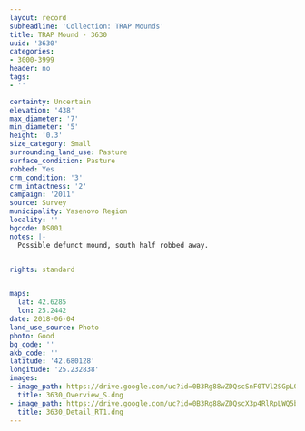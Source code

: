 ```yaml
---
layout: record
subheadline: 'Collection: TRAP Mounds'
title: TRAP Mound - 3630
uuid: '3630'
categories:
- 3000-3999
header: no
tags:
- ''

certainty: Uncertain
elevation: '438'
max_diameter: '7'
min_diameter: '5'
height: '0.3'
size_category: Small
surrounding_land_use: Pasture
surface_condition: Pasture
robbed: Yes
crm_condition: '3'
crm_intactness: '2'
campaign: '2011'
source: Survey
municipality: Yasenovo Region
locality: ''
bgcode: DS001
notes: |-
  Possible defunct mound, south half robbed away.


rights: standard


maps:
  lat: 42.6285
  lon: 25.2442
date: 2018-06-04
land_use_source: Photo
photo: Good
bg_code: ''
akb_code: ''
latitude: '42.680128'
longitude: '25.232838'
images:
- image_path: https://drive.google.com/uc?id=0B3Rg88wZDQscSnF0TVl2SGpLOG8
  title: 3630_Overview_S.dng
- image_path: https://drive.google.com/uc?id=0B3Rg88wZDQscX3p4RlRpLWQ5b0k
  title: 3630_Detail_RT1.dng
---
```

